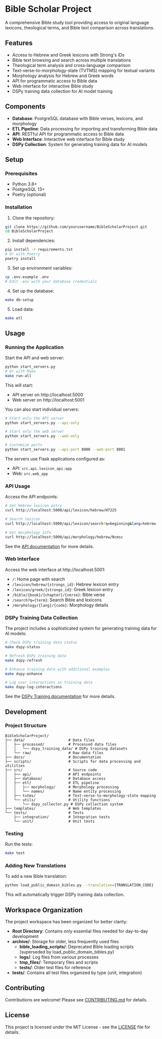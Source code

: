 # Bible Scholar Project

A comprehensive Bible study tool providing access to original language lexicons, theological terms, and Bible text comparison across translations.

## Features

- Access to Hebrew and Greek lexicons with Strong's IDs
- Bible text browsing and search across multiple translations 
- Theological term analysis and cross-language comparison
- Text-verse-to-morphology-state (TVTMS) mapping for textual variants
- Morphology analysis for Hebrew and Greek words
- API for programmatic access to Bible data
- Web interface for interactive Bible study
- DSPy training data collection for AI model training

## Components

- **Database**: PostgreSQL database with Bible verses, lexicons, and morphology
- **ETL Pipeline**: Data processing for importing and transforming Bible data
- **API**: RESTful API for programmatic access to Bible data
- **Web Interface**: Interactive web interface for Bible study
- **DSPy Collection**: System for generating training data for AI models

## Setup

### Prerequisites

- Python 3.8+
- PostgreSQL 13+
- Poetry (optional)

### Installation

1. Clone the repository:
```bash
git clone https://github.com/yourusername/BibleScholarProject.git
cd BibleScholarProject
```

2. Install dependencies:
```bash
pip install -r requirements.txt
# Or with Poetry
poetry install
```

3. Set up environment variables:
```bash
cp .env.example .env
# Edit .env with your database credentials
```

4. Set up the database:
```bash
make db-setup
```

5. Load data:
```bash
make etl
```

## Usage

### Running the Application

Start the API and web server:
```bash
python start_servers.py
# Or with Make
make run-all
```

This will start:
- API server on http://localhost:5000
- Web server on http://localhost:5001

You can also start individual servers:
```bash
# Start only the API server
python start_servers.py --api-only

# Start only the web server
python start_servers.py --web-only

# Customize ports
python start_servers.py --api-port 8000 --web-port 8001
```

The servers use Flask applications configured as:
- API: `src.api.lexicon_api:app`
- Web: `src.web_app`

### API Usage

Access the API endpoints:

```bash
# Get Hebrew lexicon entry
curl http://localhost:5000/api/lexicon/hebrew/H7225

# Search lexicon
curl http://localhost:5000/api/lexicon/search?q=beginning&lang=hebrew

# Get morphology info
curl http://localhost:5000/api/morphology/hebrew/Ncmsc
```

See the [API documentation](docs/API_REFERENCE.md) for more details.

### Web Interface

Access the web interface at http://localhost:5001:

- `/`: Home page with search
- `/lexicon/hebrew/{strongs_id}`: Hebrew lexicon entry
- `/lexicon/greek/{strongs_id}`: Greek lexicon entry
- `/bible/{book}/{chapter}/{verse}`: Bible verse
- `/search?q={term}`: Search Bible and lexicons
- `/morphology/{lang}/{code}`: Morphology details

### DSPy Training Data Collection

The project includes a sophisticated system for generating training data for AI models:

```bash
# Check DSPy training data status
make dspy-status

# Refresh DSPy training data
make dspy-refresh

# Enhance training data with additional examples
make dspy-enhance

# Log user interactions as training data
make dspy-log-interactions
```

See the [DSPy Training documentation](docs/DSPY_TRAINING.md) for more details.

## Development

### Project Structure

```
BibleScholarProject/
├── data/                    # Data files
│   ├── processed/           # Processed data files
│   │   └── dspy_training_data/ # DSPy training datasets
│   └── raw/                 # Raw data files
├── docs/                    # Documentation
├── scripts/                 # Scripts for data processing and utilities
├── src/                     # Source code
│   ├── api/                 # API endpoints
│   ├── database/            # Database access
│   ├── etl/                 # ETL pipeline
│   │   ├── morphology/      # Morphology processing
│   │   └── names/           # Name entity processing
│   ├── tvtms/               # Text-verse-to-morphology-state mapping
│   └── utils/               # Utility functions
│       └── dspy_collector.py # DSPy collection system
├── templates/               # Web templates
└── tests/                   # Tests
    ├── integration/         # Integration tests
    └── unit/                # Unit tests
```

### Testing

Run the tests:
```bash
make test
```

### Adding New Translations

To add a new Bible translation:
```bash
python load_public_domain_bibles.py --translation={TRANSLATION_CODE}
```

This will automatically trigger DSPy training data collection.

## Workspace Organization

The project workspace has been organized for better clarity:

- **Root Directory**: Contains only essential files needed for day-to-day development
- **archive/**: Storage for older, less frequently used files
  - **bible_loading_scripts/**: Deprecated Bible loading scripts (superseded by load_public_domain_bibles.py)
  - **logs/**: Log files from various processes
  - **tmp_files/**: Temporary files and scripts
  - **tests/**: Older test files for reference
- **tests/**: Contains all test files organized by type (unit, integration)

## Contributing

Contributions are welcome! Please see [CONTRIBUTING.md](CONTRIBUTING.md) for details.

## License

This project is licensed under the MIT License - see the [LICENSE](LICENSE) file for details.
